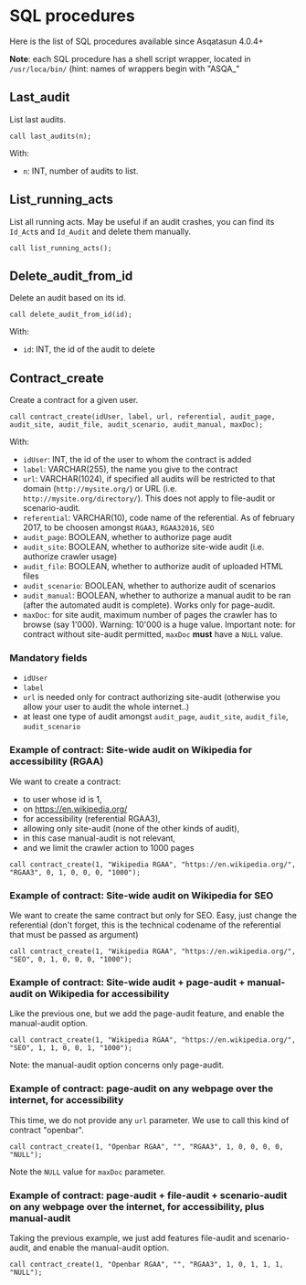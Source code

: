 # SQL procedures

Here is the list of SQL procedures available since Asqatasun 4.0.4+

**Note**: each SQL procedure has a shell script wrapper, located in `/usr/loca/bin/` (hint: names of wrappers begin with "ASQA_"

## Last_audit

List last audits.

```mysql
call last_audits(n);
```

With:

* `n`: INT, number of audits to list.

## List_running_acts

List all running acts. May be useful if an audit crashes, you can find its `Id_Act`s and `Id_Audit` and delete them manually.

```mysql
call list_running_acts();
```

## Delete_audit_from_id

Delete an audit based on its id.

```mysql
call delete_audit_from_id(id);
```

With:

* `id`: INT, the id of the audit to delete

## Contract_create

Create a contract for a given user.

```mysql
call contract_create(idUser, label, url, referential, audit_page, audit_site, audit_file, audit_scenario, audit_manual, maxDoc);
```

With:

* `idUser`: INT, the id of the user to whom the contract is added
* `label`: VARCHAR(255), the name you give to the contract
* `url`: VARCHAR(1024), if specified all audits will be restricted to that domain (`http://mysite.org/`) or URL (i.e. `http://mysite.org/directory/`). This does not apply to file-audit or scenario-audit.
* `referential`: VARCHAR(10), code name of the referential. As of february 2017, to be choosen amongst `RGAA3`, `RGAA32016`, `SEO`
* `audit_page`: BOOLEAN, whether to authorize page audit
* `audit_site`: BOOLEAN, whether to authorize site-wide audit (i.e. authorize crawler usage)
* `audit_file`: BOOLEAN, whether to authorize audit of uploaded HTML files
* `audit_scenario`: BOOLEAN, whether to authorize audit of scenarios
* `audit_manual`: BOOLEAN, whether to authorize a manual audit to be ran (after the automated audit is complete). Works only for page-audit.
* `maxDoc`: for site audit, maximum number of pages the crawler has to browse (say 1'000). Warning: 10'000 is a huge value. Important note: for contract without site-audit permitted, `maxDoc` **must** have a `NULL` value.

### Mandatory fields

* `idUser`
* `label`
* `url` is needed only for contract authorizing site-audit (otherwise you allow your user to audit the whole internet..)
* at least one type of audit amongst `audit_page`, `audit_site`, `audit_file`, `audit_scenario`

### Example of contract: Site-wide audit on Wikipedia for accessibility (RGAA)

We want to create a contract:

* to user whose id is 1,
* on https://en.wikipedia.org/
* for accessibility (referential RGAA3),
* allowing only site-audit (none of the other kinds of audit),
* in this case manual-audit is not relevant,
* and we limit the crawler action to 1000 pages

```mysql
call contract_create(1, "Wikipedia RGAA", "https://en.wikipedia.org/", "RGAA3", 0, 1, 0, 0, 0, "1000");
```

### Example of contract: Site-wide audit on Wikipedia for SEO

We want to create the same contract but only for SEO. Easy, just change the referential (don't forget, this is the technical codename of the referential that must be passed as argument)

```mysql
call contract_create(1, "Wikipedia RGAA", "https://en.wikipedia.org/", "SEO", 0, 1, 0, 0, 0, "1000");
```

### Example of contract: Site-wide audit + page-audit + manual-audit on Wikipedia for accessibility

Like the previous one, but we add the page-audit feature, and enable the manual-audit option.

```mysql
call contract_create(1, "Wikipedia RGAA", "https://en.wikipedia.org/", "SEO", 1, 1, 0, 0, 1, "1000");
```

Note: the manual-audit option concerns only page-audit.

### Example of contract: page-audit on any webpage over the internet, for accessibility

This time, we do not provide any `url` parameter. We use to call this kind of contract "openbar".

```mysql
call contract_create(1, "Openbar RGAA", "", "RGAA3", 1, 0, 0, 0, 0, "NULL");
```

Note the `NULL` value for `maxDoc` parameter.

### Example of contract: page-audit + file-audit + scenario-audit on any webpage over the internet, for accessibility, plus manual-audit

Taking the previous example, we just add features file-audit and scenario-audit, and enable the manual-audit option.

```mysql
call contract_create(1, "Openbar RGAA", "", "RGAA3", 1, 0, 1, 1, 1, "NULL");
```